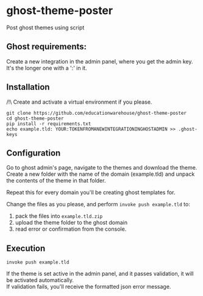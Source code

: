 # ghost-theme-poster
Post ghost themes using script

## Ghost requirements: 
Create a new integration in the admin panel, where you get the admin key. It's the longer one with a ':' in it. 

## Installation
/!\ Create and activate a virtual environment if you please. 

```
git clone https://github.com/educationwarehouse/ghost-theme-poster
cd ghost-theme-poster 
pip install -r requirements.txt
echo example.tld: YOUR:TOKENFROMANEWINTEGRATIONINGHOSTADMIN >> .ghost-keys 
```

## Configuration
Go to ghost admin's page, navigate to the themes and download the theme.  
Create a new folder with the name of the domain (example.tld) and unpack the contents of the theme in that folder. 

Repeat this for every domain you'll be creating ghost templates for. 

Change the files as you please, and perform `invoke push example.tld` to: 
 1. pack the files into `example.tld.zip` 
 1. upload the theme folder to the ghost domain 
 1. read error or confirmation from the console.

## Execution
```
invoke push example.tld 
```
If the theme is set active in the admin panel, and it passes validation, it will be activated automatically.  
If validation fails, you'll receive the formatted json error message. 

